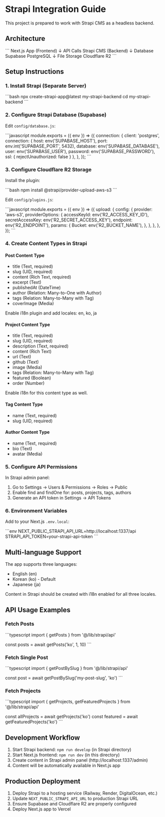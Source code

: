 # Strapi Integration Guide

This project is prepared to work with Strapi CMS as a headless backend.

## Architecture

\`\`\`
Next.js App (Frontend)
    ↓ API Calls
Strapi CMS (Backend)
    ↓ Database
Supabase PostgreSQL
    ↓ File Storage
Cloudflare R2
\`\`\`

## Setup Instructions

### 1. Install Strapi (Separate Server)

\`\`\`bash
npx create-strapi-app@latest my-strapi-backend
cd my-strapi-backend
\`\`\`

### 2. Configure Strapi Database (Supabase)

Edit `config/database.js`:

\`\`\`javascript
module.exports = ({ env }) => ({
  connection: {
    client: 'postgres',
    connection: {
      host: env('SUPABASE_HOST'),
      port: env.int('SUPABASE_PORT', 5432),
      database: env('SUPABASE_DATABASE'),
      user: env('SUPABASE_USER'),
      password: env('SUPABASE_PASSWORD'),
      ssl: {
        rejectUnauthorized: false
      }
    },
  },
});
\`\`\`

### 3. Configure Cloudflare R2 Storage

Install the plugin:

\`\`\`bash
npm install @strapi/provider-upload-aws-s3
\`\`\`

Edit `config/plugins.js`:

\`\`\`javascript
module.exports = ({ env }) => ({
  upload: {
    config: {
      provider: 'aws-s3',
      providerOptions: {
        accessKeyId: env('R2_ACCESS_KEY_ID'),
        secretAccessKey: env('R2_SECRET_ACCESS_KEY'),
        endpoint: env('R2_ENDPOINT'),
        params: {
          Bucket: env('R2_BUCKET_NAME'),
        },
      },
    },
  },
});
\`\`\`

### 4. Create Content Types in Strapi

#### Post Content Type
- title (Text, required)
- slug (UID, required)
- content (Rich Text, required)
- excerpt (Text)
- publishedAt (DateTime)
- author (Relation: Many-to-One with Author)
- tags (Relation: Many-to-Many with Tag)
- coverImage (Media)

Enable i18n plugin and add locales: en, ko, ja

#### Project Content Type
- title (Text, required)
- slug (UID, required)
- description (Text, required)
- content (Rich Text)
- url (Text)
- github (Text)
- image (Media)
- tags (Relation: Many-to-Many with Tag)
- featured (Boolean)
- order (Number)

Enable i18n for this content type as well.

#### Tag Content Type
- name (Text, required)
- slug (UID, required)

#### Author Content Type
- name (Text, required)
- bio (Text)
- avatar (Media)

### 5. Configure API Permissions

In Strapi admin panel:
1. Go to Settings → Users & Permissions → Roles → Public
2. Enable find and findOne for: posts, projects, tags, authors
3. Generate an API token in Settings → API Tokens

### 6. Environment Variables

Add to your Next.js `.env.local`:

\`\`\`env
NEXT_PUBLIC_STRAPI_API_URL=http://localhost:1337/api
STRAPI_API_TOKEN=your-strapi-api-token
\`\`\`

## Multi-language Support

The app supports three languages:
- English (en)
- Korean (ko) - Default
- Japanese (ja)

Content in Strapi should be created with i18n enabled for all three locales.

## API Usage Examples

### Fetch Posts
\`\`\`typescript
import { getPosts } from '@/lib/strapi/api'

const posts = await getPosts('ko', 1, 10)
\`\`\`

### Fetch Single Post
\`\`\`typescript
import { getPostBySlug } from '@/lib/strapi/api'

const post = await getPostBySlug('my-post-slug', 'ko')
\`\`\`

### Fetch Projects
\`\`\`typescript
import { getProjects, getFeaturedProjects } from '@/lib/strapi/api'

const allProjects = await getProjects('ko')
const featured = await getFeaturedProjects('ko')
\`\`\`

## Development Workflow

1. Start Strapi backend: `npm run develop` (in Strapi directory)
2. Start Next.js frontend: `npm run dev` (in this directory)
3. Create content in Strapi admin panel (http://localhost:1337/admin)
4. Content will be automatically available in Next.js app

## Production Deployment

1. Deploy Strapi to a hosting service (Railway, Render, DigitalOcean, etc.)
2. Update `NEXT_PUBLIC_STRAPI_API_URL` to production Strapi URL
3. Ensure Supabase and Cloudflare R2 are properly configured
4. Deploy Next.js app to Vercel
